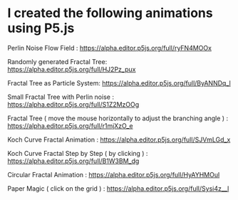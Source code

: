 # I created the following animations using P5.js

Perlin Noise Flow Field : https://alpha.editor.p5js.org/full/ryFN4MOOx

Randomly generated Fractal Tree: https://alpha.editor.p5js.org/full/HJ2Pz_pux

Fractal Tree as Particle System: https://alpha.editor.p5js.org/full/ByANNDq_l

Small Fractal Tree with Perlin noise : https://alpha.editor.p5js.org/full/S1Z2MzOOg

Fractal Tree ( move the mouse horizontally to adjust the branching angle ) : https://alpha.editor.p5js.org/full/r1mjXzO_e

Koch Curve Fractal Animation : https://alpha.editor.p5js.org/full/SJVmLGd_x

Koch Curve Fractal Step by Step ( by clicking ) : https://alpha.editor.p5js.org/full/B1W3BM_dg

Circular Fractal Animation : https://alpha.editor.p5js.org/full/HyAYHMOul

Paper Magic ( click on the grid ) : https://alpha.editor.p5js.org/full/Sysi4z__l
